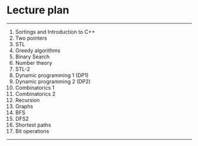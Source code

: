 # Lecture plan

---
   1. Sortings and Introduction to C++
   2. Two pointers
   3. STL
   4. Greedy algorithms
   5. Binary Search
   6. Number theory
   7. STL-2
   8. Dynamic programming 1 (DP1)
   9. Dynamic programming 2 (DP2)
   10. Combinatorics 1
   11. Combinatorics 2
   12. Recursion
   13. Graphs
   14. BFS
   15. DFS2
   16. Shortest paths
   17. Bit operations

---
